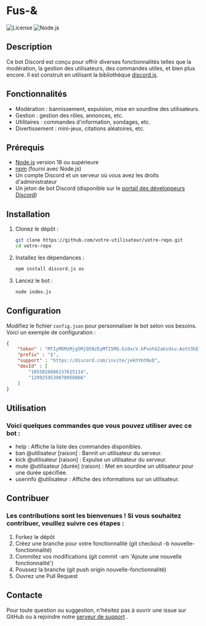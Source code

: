 # Fus-&

![License](https://img.shields.io/github/license/votre-utilisateur/votre-repo)
![Node.js](https://img.shields.io/badge/node.js-v14.0.0-blue)

## Description

Ce bot Discord est conçu pour offrir diverses fonctionnalités telles que la modération, la gestion des utilisateurs, des commandes utiles, et bien plus encore. Il est construit en utilisant la bibliothèque [discord.js](https://discord.js.org/).

## Fonctionnalités

- Modération : bannissement, expulsion, mise en sourdine des utilisateurs.
- Gestion : gestion des rôles, annonces, etc.
- Utilitaires : commandes d'information, sondages, etc.
- Divertissement : mini-jeux, citations aléatoires, etc.

## Prérequis

- [Node.js](https://nodejs.org/) version 18 ou supérieure
- [npm](https://www.npmjs.com/) (fourni avec Node.js)
- Un compte Discord et un serveur où vous avez les droits d'administrateur
- Un jeton de bot Discord (disponible sur le [portail des développeurs Discord](https://discord.com/developers/applications))

## Installation

1. Clonez le dépôt :

    ```bash
    git clone https://github.com/votre-utilisateur/votre-repo.git
    cd votre-repo
    ```

2. Installez les dépendances :

    ```bash
    npm install discord.js os 
    ```

3. Lancez le bot :

    ```bash
    node index.js
    ```

## Configuration

Modifiez le fichier `config.json` pour personnaliser le bot selon vos besoins. Voici un exemple de configuration :

```json
{
    "token" : "MTIyMDMzMjg5MjQ5NzEyMTI5MQ.GzdxcV.kPvohG2absdsu-AotV3kEfjOU0Kh4KGFu5RFW0",
    "prefix" : "$",
    "support" : "https://discord.com/invite/jekhYmtNvD",
    "devId" : [
        "1055826086157615114",
        "1209259539078058066"
    ]
}
```

## Utilisation

### Voici quelques commandes que vous pouvez utiliser avec ce bot :

- help : Affiche la liste des commandes disponibles.
- ban @utilisateur [raison] : Bannit un utilisateur du serveur.
- kick @utilisateur [raison] : Expulse un utilisateur du serveur.
- mute @utilisateur [durée] (raison) : Met en sourdine un utilisateur pour une durée spécifiée.
- userinfo @utilisateur : Affiche des informations sur un utilisateur.

## Contribuer

### Les contributions sont les bienvenues ! Si vous souhaitez contribuer, veuillez suivre ces étapes :

1. Forkez le dépôt
2. Créez une branche pour votre fonctionnalité (git checkout -b nouvelle-fonctionnalité)
3. Commitez vos modifications (git commit -am 'Ajoute une nouvelle fonctionnalité')
4. Poussez la branche (git push origin nouvelle-fonctionnalité)
5. Ouvrez une Pull Request

## Contacte 

Pour toute question ou suggestion, n'hésitez pas à ouvrir une issue sur GitHub ou à rejoindre notre [serveur de support](https://discord/com/invite/jekhYmtNvD) .